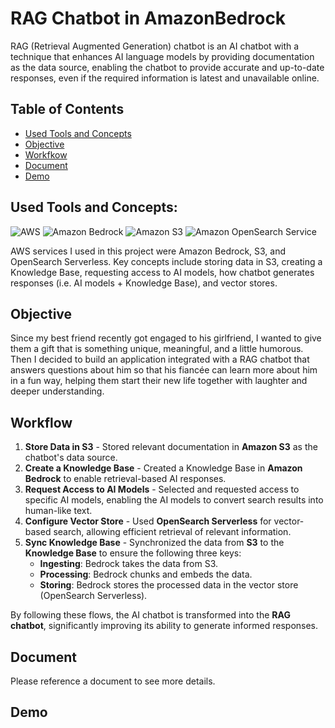 # RAG Chatbot in AmazonBedrock

RAG (Retrieval Augmented Generation) chatbot is an AI chatbot with a technique that enhances AI language models by providing documentation as the data source, enabling the chatbot to provide accurate and up-to-date responses, even if the required information is latest and unavailable online. 

## Table of Contents
- [Used Tools and Concepts](#used-tools-and-concepts)
- [Objective](#objective)
- [Workfkow](#workflow)
- [Document](#document)
- [Demo](#demo)

## Used Tools and Concepts: 
![AWS](https://img.shields.io/badge/AWS%20-%20?style=for-the-badge&logo=AmazonWebServices&logoColor=FF9900&logoSize=auto&color=232F3E)
![Amazon Bedrock](https://custom-icon-badges.demolab.com/badge/Amazon%20Bedrock%20-%20?style=for-the-badge&logo=amazon-bedrock&color=01a88d)
![Amazon S3](https://img.shields.io/badge/Amazon%20S3%20-%20?style=for-the-badge&logo=AmazonS3&logoColor=white&color=%23569A31)
![Amazon OpenSearch Service](https://custom-icon-badges.demolab.com/badge/Amazon%20OpenSearch%20Service%20-%20?style=for-the-badge&logo=amazon-opensearch&color=884df7)

AWS services I used in this project were Amazon Bedrock, S3, and OpenSearch Serverless. Key concepts include storing data in S3, creating a Knowledge Base, requesting access to AI models, how chatbot generates responses (i.e. AI models + Knowledge Base), and vector stores. 

## Objective
Since my best friend recently got engaged to his girlfriend, I wanted to give them a gift that is something unique, meaningful, and a little humorous. Then I decided to build an application integrated with a RAG chatbot that answers questions about him so that his fiancée can learn more about him in a fun way, helping them start their new life together with laughter and deeper understanding. 

## Workflow
1. **Store Data in S3** - Stored relevant documentation in **Amazon S3** as the chatbot's data source.
2. **Create a Knowledge Base** - Created a Knowledge Base in **Amazon Bedrock** to enable retrieval-based AI responses.
3. **Request Access to AI Models** - Selected and requested access to specific AI models, enabling the AI models to convert search results into human-like text.
4. **Configure Vector Store** - Used **OpenSearch Serverless** for vector-based search, allowing efficient retrieval of relevant information.
5. **Sync Knowledge Base** - Synchronized the data from **S3** to the **Knowledge Base** to ensure the following three keys:
   - **Ingesting**: Bedrock takes the data from S3.
   - **Processing**: Bedrock chunks and embeds the data.
   - **Storing**: Bedrock stores the processed data in the vector store (OpenSearch Serverless).

By following these flows, the AI chatbot is transformed into the **RAG chatbot**, significantly improving its ability to generate informed responses. 

## Document
Please reference a document to see more details. 

## Demo

